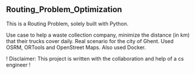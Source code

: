 ## Routing_Problem_Optimization

This is a Routing Problem, solely built with Python. 

Use case to help a waste collection company, minimize the distance (in km) that their trucks cover daily. 
Real scenario for the city of Ghent. Used OSRM, ORTools and OpenStreet Maps. Also used Docker. 

! Disclaimer: This project is written with the collaboration and help of a cs engineer ! 


